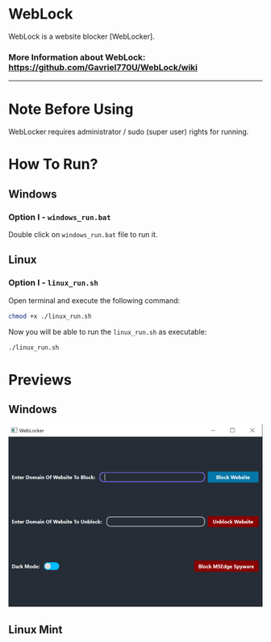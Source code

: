 # WebLock
WebLock is a website blocker [WebLocker].

### More Information about WebLock: https://github.com/Gavriel770U/WebLock/wiki 

________________________________________________________________

# Note Before Using
WebLocker requires administrator / sudo (super user) rights for running.

# How To Run?
## Windows
### Option I - `windows_run.bat`
Double click on `windows_run.bat` file to run it.

## Linux
### Option I - `linux_run.sh`
Open terminal and execute the following command:
```bash
chmod +x ./linux_run.sh
```

Now you will be able to run the `linux_run.sh` as executable:
```bash
./linux_run.sh
```


# Previews
## Windows
![WebLocker Windows](./assets/windows_weblocker.png)

## Linux Mint